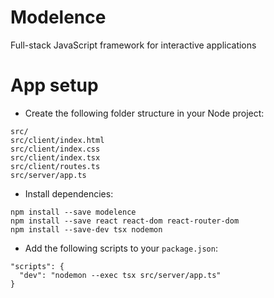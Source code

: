 # Modelence

Full-stack JavaScript framework for interactive applications

# App setup

- Create the following folder structure in your Node project:

```
src/
src/client/index.html
src/client/index.css
src/client/index.tsx
src/client/routes.ts
src/server/app.ts
```

- Install dependencies:

```
npm install --save modelence
npm install --save react react-dom react-router-dom
npm install --save-dev tsx nodemon
```

- Add the following scripts to your `package.json`:

```
"scripts": {
  "dev": "nodemon --exec tsx src/server/app.ts"
}
```
